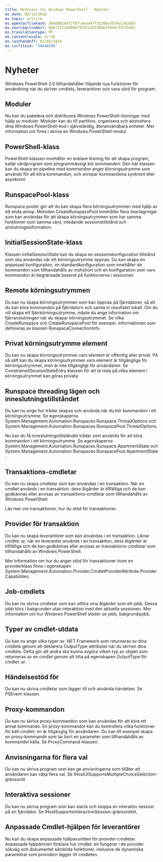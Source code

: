 ```yaml
---
title: Referens för Windows PowerShell - Nyheter
ms.date: 09/13/2016
ms.topic: article
ms.openlocfilehash: 364d081ddf2f87ceeaa47732266a35f4a126246f
ms.sourcegitcommit: b6871f21bd666f9cd71dd336bb3f844cf472b56c
ms.translationtype: MT
ms.contentlocale: sv-SE
ms.lasthandoff: 02/03/2019
ms.locfileid: "56848596"
---
```

# <a name="whats-new"></a>Nyheter

Windows PowerShell 2.0 tillhandahåller följande nya funktioner för användning när du skriver cmdlets, leverantörer och vara värd för program.

## <a name="modules"></a>Moduler

Nu kan du paketera och distribuera Windows PowerShell-lösningar med hjälp av moduler. Moduler kan du till partition, organisera och abstrahera dina Windows PowerShell-kod i självständig, återanvändbara enheter. Mer information om finns i skriva en Windows PowerShell-modul.

## <a name="the-powershell-class"></a>PowerShell-klass

PowerShell-klassen innehåller en enklare lösning för att skapa program, kallat värdprogram som programmässigt kör kommandon. Den här klassen kan du skapa en pipeline med kommandon anger körningsutrymme som används för att köra kommandon, och anropar kommandona synkront eller asynkront.

## <a name="the-runspacepool-class"></a>RunspacePool-klass

Runspace pooler gör att du kan skapa flera körningsutrymmen med hjälp av ett enda anrop. Metoden CreateRunspacePool innehåller flera överlagringar som kan användas för att skapa körningsutrymmen som har samma funktioner som samma värd, inledande sessionstillstånd och anslutningsinformation.

## <a name="the-initialsessionstate-class"></a>InitialSessionState-klass

Klassen InitialSessionState kan du skapa en sessionskonfiguration tillstånd som ska användas när ett körningsutrymme öppnas. Du kan skapa en anpassad konfiguration, en standardkonfiguration som innehåller de kommandon som tillhandahålls av mshshort och en konfiguration som vars kommandon är begränsade baserat på funktionerna i sessionen.

## <a name="remote-runspaces"></a>Remote körningsutrymmen

Du kan nu skapa körningsutrymmen som kan öppnas på fjärrdatorer, så att du kan köra kommandon på fjärrdatorn och samla in resultatet lokalt. Om du vill skapa ett fjärrkörningsutrymme, måste du ange information om fjärranslutningen när du skapar körningsutrymmet. Se vilka CreateRunspace och CreateRunspacePool för exempel. Informationen som definieras av klassen RunspaceConnectionInfo.

## <a name="private-runspace-elements"></a>Privat körningsutrymme element

Du kan nu skapa körningsutrymmen vars element är offentlig eller privat. På så sätt kan du skapa körningsutrymmen vars element är tillgängliga för körningsutrymmet, men är inte tillgängligt för användaren. Se ConstrainedSessionStateEntry klassen för att ta reda på vilka element i körningsutrymmet kan göras privata.

## <a name="runspace-threading-modes-and-apartment-state"></a>Runspace threading lägen och inneslutningstillståndet

Du kan nu ange hur trådar skapas och används när du kör kommandon i ett körningsutrymme. Se egenskaperna System.Management.Automation.Runspaces.Runspace.ThreadOptions och System.Management.Automation.Runspaces.RunspacePool.ThreadOptions.

Nu kan du få inneslutningstillståndet trådar som används för att köra kommandon i ett körningsutrymme. Se egenskaperna System.Management.Automation.Runspaces.Runspace.ApartmentState och System.Management.Automation.Runspaces.RunspacePool.ApartmentState.

## <a name="transaction-cmdlets"></a>Transaktions-cmdletar

Du kan nu skapa cmdletar som kan användas i en transaktion. När en cmdlet används i en transaktion, dess åtgärder är tillfälliga och de kan godkännas eller avvisas av transaktions-cmdletar som tillhandahålls av Windows PowerShell.

Läs mer om transaktioner, hur du stöd för transaktioner.

## <a name="transaction-provider"></a>Provider för transaktion

Du kan nu skapa leverantörer som kan användas i en transaktion. Liknar cmdlet: ar, när en leverantör används i en transaktion, dess åtgärder är tillfälliga och de kan godkännas eller avvisas av transaktions-cmdletar som tillhandahålls av Windows PowerShell.

Mer information om hur du anger stöd för transaktioner inom en providerklass finns i egenskapen System.Management.Automation.Provider.CmdletProviderAttribute.ProviderCapabilities.

## <a name="job-cmdlets"></a>Job-cmdlets

Du kan nu skriva cmdletar som kan utföra sina åtgärder som ett jobb. Dessa jobb körs i bakgrunden utan interaktion med den aktuella sessionen. Mer information om hur Windows PowerShell stöder se jobb, bakgrundsjobb.

## <a name="cmdlet-output-types"></a>Typer av cmdlet-utdata

Du kan nu ange vilka typer av .NET Framework som returneras av dina cmdlets genom att deklarera OutputType-attributet när du skriver dina cmdlets. Detta gör att andra ska kunna avgöra vilken typ av objekt som returneras av en cmdlet genom att titta på egenskapen OutputType för cmdlet: ar.

## <a name="event-support"></a>Händelsestöd för

Du kan nu skriva cmdletar som lägger till och använda händelser. Se PSEvent-klassen.

## <a name="proxy-commands"></a>Proxy-kommandon

Du kan nu skriva proxy-kommandon som kan användas för att köra ett annat kommando. En proxy-kommandot kan du kontrollera vilka funktioner för käll-cmdlet: en är tillgänglig för användaren. Du kan till exempel skapa en proxy-kommando som tar bort en parameter som tillhandahålls av kommandot källa. Se ProxyCommand-klassen.

## <a name="multiple-choice-prompts"></a>Anvisningarna för flera val

Du kan nu skriva program som kan ge anvisningarna som tillåter att användaren kan välja flera val. Se IHostUISupportsMultipleChoiceSelection-gränssnitt

## <a name="interactive-sessions"></a>Interaktiva sessioner

Du kan nu skriva program som kan starta och stoppa en interaktiv session på en fjärrdator.
Se IHostSupportsInteractiveSession-gränssnittet.

## <a name="custom-cmdlet-help-for-providers"></a>Anpassade Cmdlet-hjälpen för leverantörer

Nu kan du skapa anpassade hjälpavsnitten för provider-cmdletar. Anpassade hjälpämnen förklara hur cmdlet: en fungerar i de provider sökväg och dokumentet särskilda funktioner, inklusive de dynamiska parametrar som providern lägger till cmdleten.
